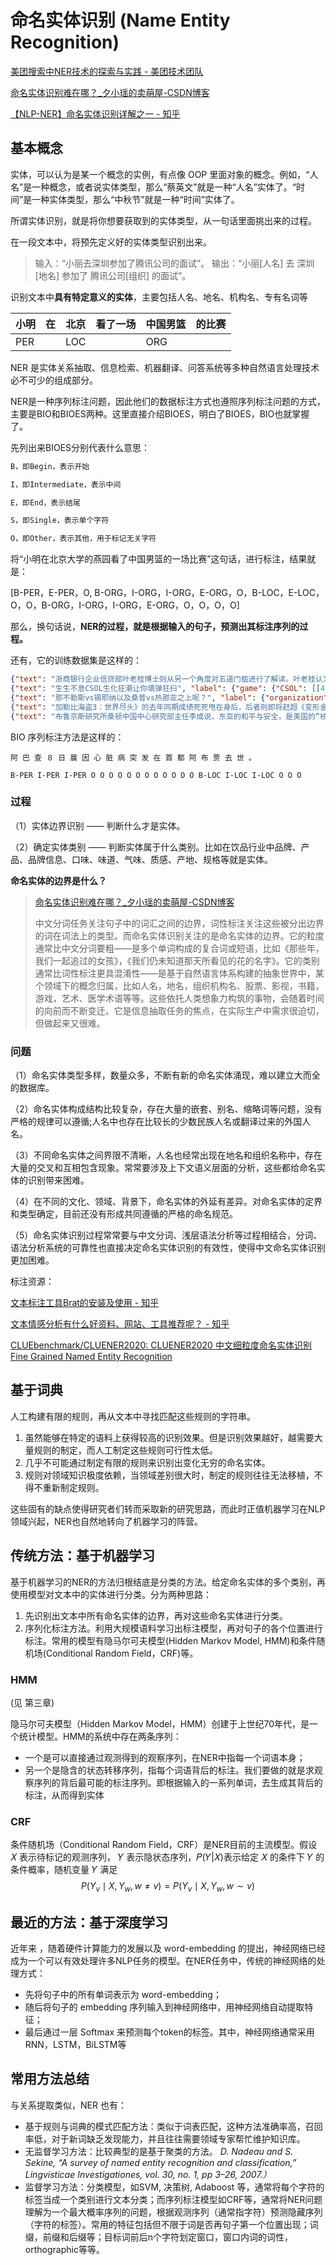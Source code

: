 # 命名实体识别 (Name Entity Recognition)



[美团搜索中NER技术的探索与实践 - 美团技术团队](https://tech.meituan.com/2020/07/23/ner-in-meituan-nlp.html)

[命名实体识别难在哪？_夕小瑶的卖萌屋-CSDN博客](https://blog.csdn.net/xixiaoyaoww/article/details/106846735)

[【NLP-NER】命名实体识别详解之一 - 知乎](https://zhuanlan.zhihu.com/p/88544122)

## 基本概念

实体，可以认为是某一个概念的实例，有点像 OOP 里面对象的概念。例如，“人名”是一种概念，或者说实体类型，那么“蔡英文”就是一种“人名”实体了。“时间”是一种实体类型，那么“中秋节”就是一种“时间”实体了。

所谓实体识别，就是将你想要获取到的实体类型，从一句话里面挑出来的过程。

在一段文本中，将预先定义好的实体类型识别出来。

> 输入：“小丽去深圳参加了腾讯公司的面试”。
> 输出：“小丽[人名] 去 深圳[地名] 参加了 腾讯公司[组织] 的面试”。

识别文本中**具有特定意义的实体**，主要包括人名、地名、机构名、专有名词等

| 小明 | 在   | 北京 | 看了一场 | 中国男篮 | 的比赛 |
| ---- | ---- | ---- | -------- | -------- | ------ |
| PER  |      | LOC  |          | ORG      |        |

NER 是实体关系抽取、信息检索、机器翻译、问答系统等多种自然语言处理技术必不可少的组成部分。

NER是一种序列标注问题，因此他们的数据标注方式也遵照序列标注问题的方式，主要是BIO和BIOES两种。这里直接介绍BIOES，明白了BIOES，BIO也就掌握了。

先列出来BIOES分别代表什么意思：

```python
B，即Begin，表示开始

I，即Intermediate，表示中间

E，即End，表示结尾

S，即Single，表示单个字符

O，即Other，表示其他，用于标记无关字符
```

将“小明在北京大学的燕园看了中国男篮的一场比赛”这句话，进行标注，结果就是：

[B-PER，E-PER，O, B-ORG，I-ORG，I-ORG，E-ORG，O，B-LOC，E-LOC，O，O，B-ORG，I-ORG，I-ORG，E-ORG，O，O，O，O]

那么，换句话说，**NER的过程，就是根据输入的句子，预测出其标注序列的过程。**

还有，它的训练数据集是这样的：

```json
{"text": "浙商银行企业信贷部叶老桂博士则从另一个角度对五道门槛进行了解读。叶老桂认为，对目前国内商业银行而言，", "label": {"name": {"叶老桂": [[9, 11]]}, "company": {"浙商银行": [[0, 3]]}}}
{"text": "生生不息CSOL生化狂潮让你填弹狂扫", "label": {"game": {"CSOL": [[4, 7]]}}}
{"text": "那不勒斯vs锡耶纳以及桑普vs热那亚之上呢？", "label": {"organization": {"那不勒斯": [[0, 3]], "锡耶纳": [[6, 8]], "桑普": [[11, 12]], "热那亚": [[15, 17]]}}}
{"text": "加勒比海盗3：世界尽头》的去年同期成绩死死甩在身后，后者则即将赶超《变形金刚》，", "label": {"movie": {"加勒比海盗3：世界尽头》": [[0, 11]], "《变形金刚》": [[33, 38]]}}}
{"text": "布鲁京斯研究所桑顿中国中心研究部主任李成说，东亚的和平与安全，是美国的“核心利益”之一。", "label": {"address": {"美国": [[32, 33]]}, "organization": {"布鲁京斯研究所桑顿中国中心": [[0, 12]]}, "name": {"李成": [[18, 19]]}, "position": {"研究部主任": [[13, 17]]}}}
```

BIO 序列标注方法是这样的：

`阿 巴 查 ８ 日 晨 因 心 脏 病 突 发 在 首 都 阿 布 贾 去 世 。`

`B-PER I-PER I-PER O O O O O O O O O O O O B-LOC I-LOC I-LOC O O O`

### 过程

（1）实体边界识别 —— 判断什么才是实体。

（2）确定实体类别 —— 判断实体属于什么类别。比如在饮品行业中品牌、产品、品牌信息、口味、味道、气味、质感、产地、规格等就是实体。

**命名实体的边界是什么？**

>[命名实体识别难在哪？_夕小瑶的卖萌屋-CSDN博客](https://blog.csdn.net/xixiaoyaoww/article/details/106846735)
>
>中文分词任务关注句子中的词汇之间的边界，词性标注关注这些被分出边界的词在词法上的类型。而命名实体识别关注的是命名实体的边界。它的粒度通常比中文分词要粗——是多个单词构成的复合词或短语，比如《那些年，我们一起追过的女孩》，《我们仍未知道那天所看见的花的名字》。它的类别通常比词性标注更具混淆性——是基于自然语言体系构建的抽象世界中，某个领域下的概念归属，比如人名，地名，组织机构名、股票、影视，书籍，游戏，艺术、医学术语等等。这些依托人类想象力构筑的事物，会随着时间的向前而不断变迁。它是信息抽取任务的焦点，在实际生产中需求很迫切，但做起来又很难。

### 问题

（1）命名实体类型多样，数量众多，不断有新的命名实体涌现，难以建立大而全的数据库。

（2）命名实体构成结构比较复杂，存在大量的嵌套、别名、缩略词等问题，没有严格的规律可以遵循;人名中也存在比较长的少数民族人名或翻译过来的外国人名。

（3）不同命名实体之间界限不清晰，人名也经常出现在地名和组织名称中，存在大量的交叉和互相包含现象。常常要涉及上下文语义层面的分析，这些都给命名实体的识别带来困难。

（4）在不同的文化、领域、背景下，命名实体的外延有差异。对命名实体的定界和类型确定，目前还没有形成共同遵循的严格的命名规范。

（5）命名实体识别过程常常要与中文分词、浅层语法分析等过程相结合，分词、语法分析系统的可靠性也直接决定命名实体识别的有效性，使得中文命名实体识别更加困难。

标注资源：

[文本标注工具Brat的安装及使用 - 知乎](https://zhuanlan.zhihu.com/p/129302829)

[文本情感分析有什么好资料、网站、工具推荐呢？ - 知乎](https://www.zhihu.com/question/20631050)

[CLUEbenchmark/CLUENER2020: CLUENER2020 中文细粒度命名实体识别 Fine Grained Named Entity Recognition](https://github.com/CLUEbenchmark/CLUENER2020)

## 基于词典

人工构建有限的规则，再从文本中寻找匹配这些规则的字符串。

1. 虽然能够在特定的语料上获得较高的识别效果。但是识别效果越好，越需要大量规则的制定，而人工制定这些规则可行性太低。
2. 几乎不可能通过制定有限的规则来识别出变化无穷的命名实体。
3. 规则对领域知识极度依赖，当领域差别很大时，制定的规则往往无法移植，不得不重新制定规则。

这些固有的缺点使得研究者们转而采取新的研究思路，而此时正值机器学习在NLP领域兴起，NER也自然地转向了机器学习的阵营。

## 传统方法：基于机器学习

基于机器学习的NER的方法归根结底是分类的方法。给定命名实体的多个类别，再使用模型对文本中的实体进行分类。分为两种思路：

1. 先识别出文本中所有命名实体的边界，再对这些命名实体进行分类。
2. 序列化标注方法。利用大规模语料学习出标注模型，再对句子的各个位置进行标注。常用的模型有隐马尔可夫模型(Hidden Markov Model,   HMM)和条件随机场(Conditional Random Field，CRF)等。

### HMM

(见 第三章)

隐马尔可夫模型（Hidden Markov Model，HMM）创建于上世纪70年代，是一个统计模型。HMM的系统中存在两条序列：

- 一个是可以直接通过观测得到的观察序列，在NER中指每一个词语本身；
- 另一个是隐含的状态转移序列，指每个词语背后的标注。我们要做的就是求观察序列的背后最可能的标注序列。即根据输入的一系列单词，去生成其背后的标注，从而得到实体

### CRF

条件随机场（Conditional Random Field，CRF）是NER目前的主流模型。假设 𝑋 表示待标记的观测序列， 𝑌 表示隐状态序列，𝑃(𝑌|𝑋)表示给定 𝑋 的条件下 𝑌 的条件概率，随机变量 𝑌 满足
$$
P\left(Y_{v} \mid X, Y_{w}, w \neq v\right)=P\left(Y_{v} \mid X, Y_{w}, w \sim v\right)
$$

## 最近的方法：基于深度学习

近年来  ，随着硬件计算能力的发展以及 word-embedding 的提出，神经网络已经成为一个可以有效处理许多NLP任务的模型。在NER任务中，传统的神经网络的处理方式：

- 先将句子中的所有单词表示为 word-embedding；
- 随后将句子的 embedding 序列输入到神经网络中，用神经网络自动提取特征；
- 最后通过一层 Softmax 来预测每个token的标签。其中，神经网络通常采用RNN，LSTM，BiLSTM等

## 常用方法总结

与关系提取类似，NER 也有：

- 基于规则与词典的模式匹配方法：类似于词表匹配，这种方法准确率高，召回率低，对于新词缺乏发现能力，并且往往需要领域专家帮忙维护知识库。
- 无监督学习方法：比较典型的是基于聚类的方法。 *D. Nadeau and S. Sekine, “A survey of named entity recognition and classification,” Lingvisticae Investigationes, vol. 30, no. 1, pp 3–26, 2007.）*
- 监督学习方法：分类模型，如SVM, 决策树, Adaboost 等，通常将每个字符的标签当成一个类别进行文本分类；而序列标注模型如CRF等，通常将NER问题理解为一个最大概率序列的问题，根据观测序列（通常指字符）预测隐藏序列（字符的标签）。常用的特征包括但不限于词是否再句子第一个位置出现；词缀，前缀和后缀等；目标词前后n个字符划定窗口，窗口内词的词性，orthographic等等。

